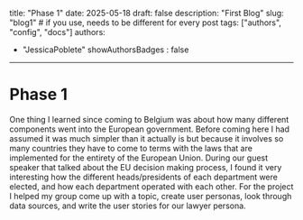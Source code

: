 title: "Phase 1"
date: 2025-05-18
draft: false
description: "First Blog"
slug: "blog1"   # if you use, needs to be different for every post
tags: ["authors", "config", "docs"]
authors:
  - "JessicaPoblete"
showAuthorsBadges : false
---

# Phase 1
One thing I learned since coming to Belgium was about how many different components went into the European government. Before coming here I had assumed it was much simpler than it actually is but because it involves so many countries they have to come to terms with the laws that are implemented for the entirety of the European Union. During our guest speaker that talked about the EU decision making process, I found it very interesting how the different heads/presidents of each department were elected, and how each department operated with each other. For the project I helped my group come up with a topic, create user personas, look through data sources, and write the user stories for our lawyer persona.